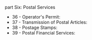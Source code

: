 part Six: Postal Services

<ul>
			<li>36 - Operator&#39;s Permit: <ul>
			</ul></li>			<li>37 - Transmission of Postal Articles: <ul>
			</ul></li>			<li>38 - Postage Stamps: <ul>
			</ul></li>			<li>39 - Postal Financial Services: <ul>
			</ul></li></ul>